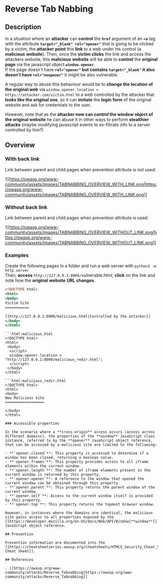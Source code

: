 # Reverse Tab Nabbing


## Description

In a situation where an **attacker** can **control** the **`href`** argument of an **`<a`** tag with the attribute **`target="_blank" rel="opener"`** that is going to be clicked by a victim, the **attacker** **point** this **link** to a web under his control (a **malicious** **website**). Then, once the **victim clicks** the link and access the attackers website, this **malicious** **website** will be able to **control** the **original** **page** via the javascript object **`window.opener`**.\
If the page doesn't have **`rel="opener"` but contains `target="_blank"` it also doesn't have `rel="noopener"`** it might be also vulnerable.

A regular way to abuse this behaviour would be to **change the location of the original web** via `window.opener.location = https://attacker.com/victim.html` to a web controlled by the attacker that **looks like the original one**, so it can **imitate** the **login** **form** of the original website and ask for credentials to the user.

However, note that as the **attacker now can control the window object of the original website** he can abuse it in other ways to perform **stealthier attacks** (maybe modifying javascript events to ex-filtrate info to a server controlled by him?)

## Overview

### With back link

Link between parent and child pages when prevention attribute is not used:

![[https://owasp.org/www-community/assets/images/TABNABBING_OVERVIEW_WITH_LINK.png|https://owasp.org/www-community/assets/images/TABNABBING_OVERVIEW_WITH_LINK.png]]

### Without back link

Link between parent and child pages when prevention attribute is used:

![[https://owasp.org/www-community/assets/images/TABNABBING_OVERVIEW_WITHOUT_LINK.png|https://owasp.org/www-community/assets/images/TABNABBING_OVERVIEW_WITHOUT_LINK.png]]

### Examples 

Create the following pages in a folder and run a web server with `python3 -m http.server`\
Then, **access** `http://127.0.0.1:8000/`vulnerable.html, **click** on the link and note how the **original** **website** **URL** **changes**.

```html:vulnerable.html
<!DOCTYPE html>
<html>
<body>
Victim Site
===========

[[http://127.0.0.1:8000/malicious.html|Controlled by the attacker]]
</body>
</html>
```
```
```html:malicious.html
<!DOCTYPE html>
<html>
 <body>
  <script>
  window.opener.location = "http://127.0.0.1:8000/malicious_redir.html";
  </script>
 </body>
</html>
```
```
```html:malicious_redir.html
<!DOCTYPE html>
<html>
<body>
New Malicious Site
==================

</body>
</html>
```
```
### Accessible properties 

In the scenario where a **cross-origin** access occurs (access across different domains), the properties of the **window** JavaScript class instance, referred to by the **opener** JavaScript object reference, that can be accessed by a malicious site are limited to the following:

- **`opener.closed`**: This property is accessed to determine if a window has been closed, returning a boolean value.
- **`opener.frames`**: This property provides access to all iframe elements within the current window.
- **`opener.length`**: The number of iframe elements present in the current window is returned by this property.
- **`opener.opener`**: A reference to the window that opened the current window can be obtained through this property.
- **`opener.parent`**: This property returns the parent window of the current window.
- **`opener.self`**: Access to the current window itself is provided by this property.
- **`opener.top`**: This property returns the topmost browser window.

However, in instances where the domains are identical, the malicious site gains access to all properties exposed by the [[https://developer.mozilla.org/en-US/docs/Web/API/Window|**window**]] JavaScript object reference.

## Prevention

Prevention information are documented into the [[https://cheatsheetseries.owasp.org/cheatsheets/HTML5_Security_Cheat_Sheet.html#tabnabbing|HTML5 Cheat Sheet]].

## References

- [[https://owasp.org/www-community/attacks/Reverse_Tabnabbing|https://owasp.org/www-community/attacks/Reverse_Tabnabbing]]



